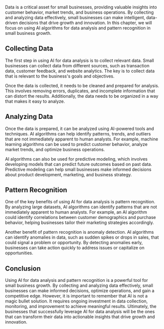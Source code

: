 

Data is a critical asset for small businesses, providing valuable insights into customer behavior, market trends, and business operations. By collecting and analyzing data effectively, small businesses can make intelligent, data-driven decisions that drive growth and innovation. In this chapter, we will focus on using AI algorithms for data analysis and pattern recognition in small business growth.

Collecting Data
---------------

The first step in using AI for data analysis is to collect relevant data. Small businesses can collect data from different sources, such as transaction data, customer feedback, and website analytics. The key is to collect data that is relevant to the business's goals and objectives.

Once the data is collected, it needs to be cleaned and prepared for analysis. This involves removing errors, duplicates, and incomplete information that can distort the results. Additionally, the data needs to be organized in a way that makes it easy to analyze.

Analyzing Data
--------------

Once the data is prepared, it can be analyzed using AI-powered tools and techniques. AI algorithms can help identify patterns, trends, and outliers that are not immediately apparent to human analysts. For example, machine learning algorithms can be used to predict customer behavior, analyze market trends, and optimize business operations.

AI algorithms can also be used for predictive modeling, which involves developing models that can predict future outcomes based on past data. Predictive modeling can help small businesses make informed decisions about product development, marketing, and business strategy.

Pattern Recognition
-------------------

One of the key benefits of using AI for data analysis is pattern recognition. By analyzing large datasets, AI algorithms can identify patterns that are not immediately apparent to human analysts. For example, an AI algorithm could identify correlations between customer demographics and purchase behavior, helping businesses tailor their marketing strategies accordingly.

Another benefit of pattern recognition is anomaly detection. AI algorithms can identify anomalies in data, such as sudden spikes or drops in sales, that could signal a problem or opportunity. By detecting anomalies early, businesses can take action quickly to address issues or capitalize on opportunities.

Conclusion
----------

Using AI for data analysis and pattern recognition is a powerful tool for small business growth. By collecting and analyzing data effectively, small businesses can make informed decisions, optimize operations, and gain a competitive edge. However, it is important to remember that AI is not a magic bullet solution. It requires ongoing investment in data collection, monitoring, and improvement to achieve meaningful results. Ultimately, the businesses that successfully leverage AI for data analysis will be the ones that can transform their data into actionable insights that drive growth and innovation.
